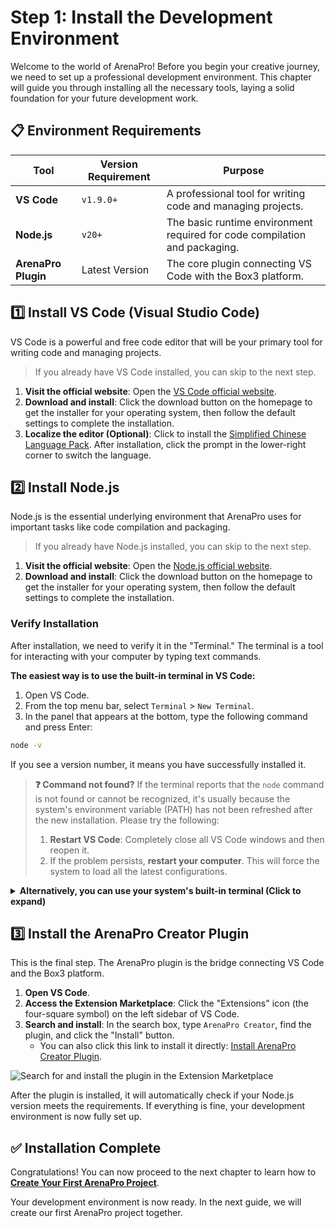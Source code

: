 # Step 1: Install the Development Environment

Welcome to the world of ArenaPro! Before you begin your creative journey, we need to set up a professional development environment. This chapter will guide you through installing all the necessary tools, laying a solid foundation for your future development work.

## 📋 Environment Requirements

| Tool                | Version Requirement | Purpose                                                                    |
| ------------------- | ------------------- | -------------------------------------------------------------------------- |
| **VS Code**         | `v1.9.0+`           | A professional tool for writing code and managing projects.                |
| **Node.js**         | `v20+`              | The basic runtime environment required for code compilation and packaging. |
| **ArenaPro Plugin** | Latest Version      | The core plugin connecting VS Code with the Box3 platform.                 |

## 1️⃣ Install VS Code (Visual Studio Code)

VS Code is a powerful and free code editor that will be your primary tool for writing code and managing projects.

> If you already have VS Code installed, you can skip to the next step.

1.  **Visit the official website**: Open the [VS Code official website](https://code.visualstudio.com/).
2.  **Download and install**: Click the download button on the homepage to get the installer for your operating system, then follow the default settings to complete the installation.
3.  **Localize the editor (Optional)**: Click to install the [Simplified Chinese Language Pack](vscode:extension/MS-CEINTL.vscode-language-pack-zh-hans). After installation, click the prompt in the lower-right corner to switch the language.

## 2️⃣ Install Node.js

Node.js is the essential underlying environment that ArenaPro uses for important tasks like code compilation and packaging.

> If you already have Node.js installed, you can skip to the next step.

1.  **Visit the official website**: Open the [Node.js official website](https://nodejs.org/).
2.  **Download and install**: Click the download button on the homepage to get the installer for your operating system, then follow the default settings to complete the installation.

### Verify Installation

After installation, we need to verify it in the "Terminal." The terminal is a tool for interacting with your computer by typing text commands.

**The easiest way is to use the built-in terminal in VS Code:**

1.  Open VS Code.
2.  From the top menu bar, select `Terminal` > `New Terminal`.
3.  In the panel that appears at the bottom, type the following command and press Enter:

```bash
node -v
```

If you see a version number, it means you have successfully installed it.

> **❓ Command not found?**
> If the terminal reports that the `node` command is not found or cannot be recognized, it's usually because the system's environment variable (PATH) has not been refreshed after the new installation. Please try the following:
>
> 1.  **Restart VS Code**: Completely close all VS Code windows and then reopen it.
> 2.  If the problem persists, **restart your computer**. This will force the system to load all the latest configurations.

<details>
<summary><b>Alternatively, you can use your system's built-in terminal (Click to expand)</b></summary>

- **For Windows users**:
  - Press the `Win` key, type `cmd` or `PowerShell`, and then open it.
- **For macOS users**:
  - Find `Terminal` in the `Other` folder in `Launchpad`.
  - Or, press `Cmd + Space`, type `Terminal`, and open it.

</details>

## 3️⃣ Install the ArenaPro Creator Plugin

This is the final step. The ArenaPro plugin is the bridge connecting VS Code and the Box3 platform.

1.  **Open VS Code**.
2.  **Access the Extension Marketplace**: Click the "Extensions" icon (the four-square symbol) on the left sidebar of VS Code.
3.  **Search and install**: In the search box, type `ArenaPro Creator`, find the plugin, and click the "Install" button.
    - You can also click this link to install it directly: [Install ArenaPro Creator Plugin](vscode:extension/box3lab.box3arenapro).

![Search for and install the plugin in the Extension Marketplace](/QQ20240926-151900.png)

After the plugin is installed, it will automatically check if your Node.js version meets the requirements. If everything is fine, your development environment is now fully set up.

## ✅ Installation Complete

Congratulations! You can now proceed to the next chapter to learn how to **[Create Your First ArenaPro Project](./02-create-project.md)**.

Your development environment is now ready. In the next guide, we will create our first ArenaPro project together.
<br/>
<br/>
<br/>

